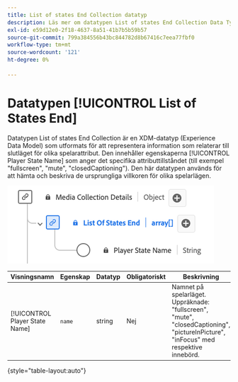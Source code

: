 ```yaml
---
title: List of states End Collection datatyp
description: Läs mer om datatypen List of states End Collection Data Type Experience Data Model (XDM).
exl-id: e59d12e0-2f18-4637-8a51-41b7b5b59b57
source-git-commit: 799a384556b43bc844782d8b67416c7eea77fbf0
workflow-type: tm+mt
source-wordcount: '121'
ht-degree: 0%

---
```


# Datatypen [!UICONTROL List of States End]

Datatypen List of states End Collection är en XDM-datatyp (Experience Data Model) som utformats för att representera information som relaterar till slutläget för olika spelarattribut. Den innehåller egenskaperna [!UICONTROL Player State Name] som anger det specifika attributtillståndet (till exempel &quot;fullscreen&quot;, &quot;mute&quot;, &quot;closedCaptioning&quot;). Den här datatypen används för att hämta och beskriva de ursprungliga villkoren för olika spelarlägen.

![Ett diagram över datatypen List of States End Collection.](../images/data-types/list-of-states-end-collection.png)

| Visningsnamn | Egenskap | Datatyp | Obligatoriskt | Beskrivning |
|--------------------------------|--------------|-----------|-----------|-------------------------------------------------|
| [!UICONTROL Player State Name] | `name` | string | Nej | Namnet på spelarläget. Uppräknade: &quot;fullscreen&quot;, &quot;mute&quot;, &quot;closedCaptioning&quot;, &quot;pictureInPicture&quot;, &quot;inFocus&quot; med respektive innebörd. |

{style="table-layout:auto"}
